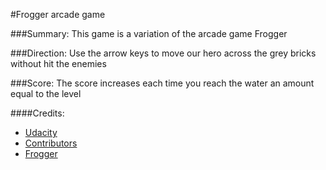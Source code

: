 #Frogger arcade game

###Summary:
This game is a variation of the arcade game Frogger

###Direction:
Use the arrow keys to move our hero across the grey bricks without hit the enemies

###Score:
The score increases each time you reach the water an amount equal to the level

####Credits:
* [Udacity](http://www.udacity.com)
* [Contributors](https://github.com/achmrt/frontend-nanodegree-arcade-game/graphs/contributors)
* [Frogger](https://en.wikipedia.org/wiki/Frogger)
